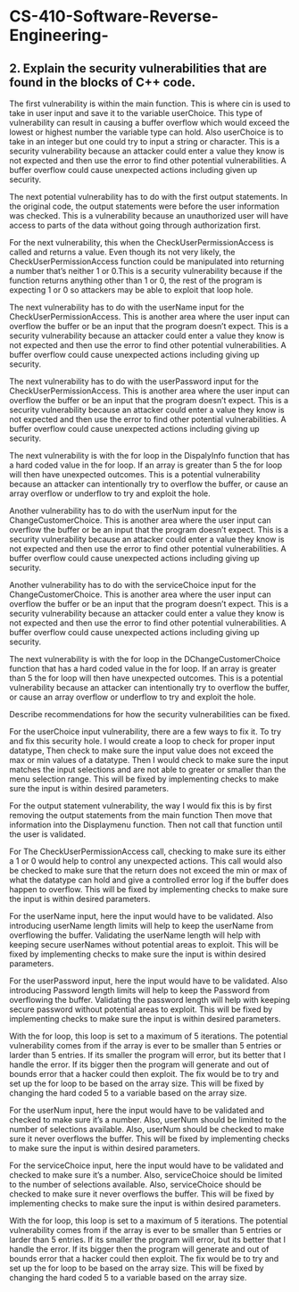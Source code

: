 # CS-410-Software-Reverse-Engineering-


## 2.	Explain the security vulnerabilities that are found in the blocks of C++ code.

The first vulnerability is within the main function.  This is where cin is used to take in user input and save it to the variable userChoice.  This type of vulnerability can result in causing a buffer overflow which would exceed the lowest or highest number the variable type can hold.  Also userChoice is to take in an integer but one could try to input a string or character. This is a security vulnerability because an attacker could enter a value they know is not expected and then use the error to find other potential vulnerabilities. A buffer overflow could cause unexpected actions including given up security.

The next potential vulnerability has to do with the first output statements.  In the original code, the output statements were before the user information was checked.  This is a vulnerability because an unauthorized user will have access to parts of the data without going through authorization first.

For the next vulnerability, this when the CheckUserPermissionAccess is called and returns a value. Even though its not very likely, the CheckUserPermissionAccess function could be manipulated into returning a number that’s neither 1 or 0.This is a security vulnerability because if the function returns anything other than 1 or 0, the rest of the program is expecting 1 or 0 so attackers may be able to exploit that loop hole. 

The next vulnerability has to do with the userName input for the CheckUserPermissionAccess.  This is another area where the user input can overflow the buffer or be an input that the program doesn’t expect. This is a security vulnerability because an attacker could enter a value they know is not expected and then use the error to find other potential vulnerabilities. A buffer overflow could cause unexpected actions including giving up security.

The next vulnerability has to do with the userPassword input for the CheckUserPermissionAccess.  This is another area where the user input can overflow the buffer or be an input that the program doesn’t expect. This is a security vulnerability because an attacker could enter a value they know is not expected and then use the error to find other potential vulnerabilities. A buffer overflow could cause unexpected actions including giving up security.

The next vulnerability is with the for loop in the DispalyInfo function that has a hard coded value in the for loop. If an array is greater than 5 the for loop will then have unexpected outcomes.  This is a potential vulnerability because an attacker can intentionally try to overflow the buffer, or cause an array overflow or underflow to try and exploit the hole.

Another vulnerability has to do with the userNum input for the ChangeCustomerChoice.  This is another area where the user input can overflow the buffer or be an input that the program doesn’t expect. This is a security vulnerability because an attacker could enter a value they know is not expected and then use the error to find other potential vulnerabilities. A buffer overflow could cause unexpected actions including giving up security.

Another vulnerability has to do with the serviceChoice input for the ChangeCustomerChoice.  This is another area where the user input can overflow the buffer or be an input that the program doesn’t expect. This is a security vulnerability because an attacker could enter a value they know is not expected and then use the error to find other potential vulnerabilities. A buffer overflow could cause unexpected actions including giving up security.

The next vulnerability is with the for loop in the DChangeCustomerChoice function that has a  hard coded value in the for loop. If an array is greater than 5 the for loop will then have unexpected outcomes.  This is a potential vulnerability because an attacker can intentionally try to overflow the buffer, or cause an array overflow or underflow to try and exploit the hole.

Describe recommendations for how the security vulnerabilities can be fixed. 


For the userChoice input vulnerability, there are a few ways to fix it.  To try and fix this security hole. I would create a loop to check for proper input datatype, Then check to make sure the input value does not exceed the max or min values of a datatype.  Then I would check to make sure the input matches the input selections and are not able to greater or smaller than the menu selection range. This will be fixed by implementing checks to make sure the input is within desired parameters.

For the output statement vulnerability, the way I would fix this is by first removing the output statements from the main function Then move that information into the Displaymenu function. Then not call that function until the user is validated. 

For The CheckUserPermissionAccess call, checking to make sure its either a 1 or 0 would help to control any unexpected actions.  This call would also be checked to make sure that the return does not exceed the min or max of what the datatype can hold and give a controlled error log if the buffer does happen to overflow. This will be fixed by implementing checks to make sure the input is within desired parameters.

For the userName input, here the input would have to be validated.  Also introducing userName length limits will help to keep the userName from overflowing the buffer. Validating the userName length will help with keeping secure userNames without potential areas to exploit. This will be fixed by implementing checks to make sure the input is within desired parameters.

For the userPassword input, here the input would have to be validated.  Also introducing Password length limits will help to keep the Password from overflowing the buffer. Validating the password length will help with keeping secure password without potential areas to exploit. This will be fixed by implementing checks to make sure the input is within desired parameters.

With the for loop, this loop is set to a maximum of 5 iterations. The potential vulnerability comes from if the array is ever to be smaller than 5 entries or larder than 5 entries.  If its smaller the program will error, but its better that I handle the error.  If its bigger then the program will generate and out of bounds error that a hacker could then exploit. The fix would be to try and set up the for loop to be based on the array size. This will be fixed by changing the hard coded 5 to a variable based on the array size.

For the userNum input, here the input would have to be validated and checked to make sure it’s a number.  Also, userNum should be limited to the number of selections available.  Also, userNum should be checked to make sure it never overflows the buffer.   This will be fixed by implementing checks to make sure the input is within desired parameters. 

For the serviceChoice input, here the input would have to be validated and checked to make sure it’s a number.  Also, serviceChoice should be limited to the number of selections available.  Also, serviceChoice should be checked to make sure it never overflows the buffer.  This will be fixed by implementing checks to make sure the input is within desired parameters.

With the for loop, this loop is set to a maximum of 5 iterations. The potential vulnerability comes from if the array is ever to be smaller than 5 entries or larder than 5 entries.  If its smaller the program will error, but its better that I handle the error.  If its bigger then the program will generate and out of bounds error that a hacker could then exploit. The fix would be to try and set up the for loop to be based on the array size. This will be fixed by changing the hard coded 5 to a variable based on the array size. 
